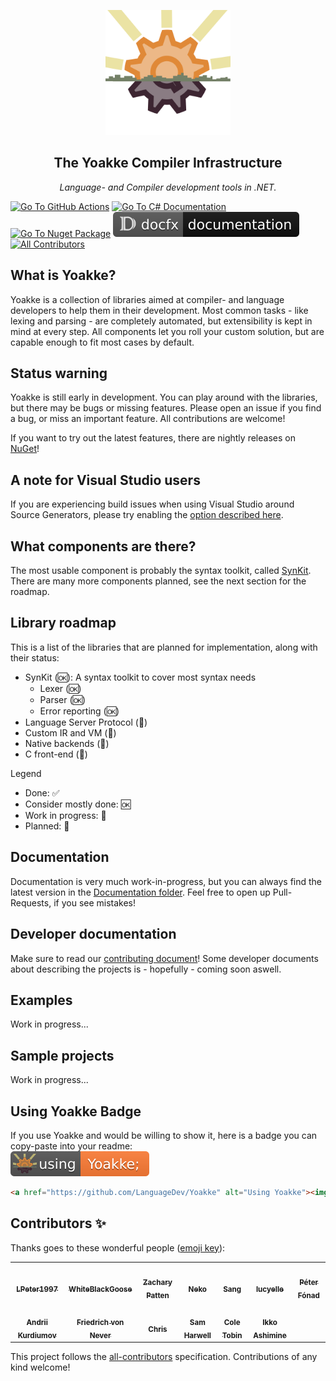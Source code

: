 <p align="center">
	<a href="#"><img src="https://github.com/LanguageDev/Yoakke/blob/master/.github/resources/YoakkeLogoAnimated.svg?raw=true" height="200"></a>
</p>

<h2 align="center">The Yoakke Compiler Infrastructure</h2>
<p align="center">
	<i>Language- and Compiler development tools in .NET.</i>
</p>

<!-- Badges -->
<a href="https://github.com/LanguageDev/Yoakke/actions"><img src="https://github.com/LanguageDev/Yoakke/actions/workflows/RunTests.yml/badge.svg" title="Go To GitHub Actions"></a>
<a href="https://docs.microsoft.com/en-us/dotnet/csharp/"><img src="https://img.shields.io/badge/language-C%23-%23178600" title="Go To C# Documentation"></a>
<a href="https://www.nuget.org/packages?q=Yoakke+owner%3ALanguageDev"><img src="https://img.shields.io/nuget/v/Yoakke.SynKit.Lexer.svg?logo=nuget" title="Go To Nuget Package" /></a>
<a href="https://languagedev.github.io/Yoakke"><img src="https://github.com/LanguageDev/Yoakke/blob/master/.github/resources/DocfxBadge.svg?raw=true" title="Go To Docfx Documentation"></a><!-- ALL-CONTRIBUTORS-BADGE:START - Do not remove or modify this section -->
[![All Contributors](https://img.shields.io/badge/all_contributors-13-orange.svg)](#contributors)
<!-- ALL-CONTRIBUTORS-BADGE:END -->

## What is Yoakke?

Yoakke is a collection of libraries aimed at compiler- and language developers to help them in their development. Most common tasks - like lexing and parsing - are completely automated, but extensibility is kept in mind at every step. All components let you roll your custom solution, but are capable enough to fit most cases by default.

## Status warning

Yoakke is still early in development. You can play around with the libraries, but there may be bugs or missing features. Please open an issue if you find a bug, or miss an important feature. All contributions are welcome!

If you want to try out the latest features, there are nightly releases on [NuGet](https://www.nuget.org/packages?q=Yoakke+owner%3ALanguageDev)!

## A note for Visual Studio users

If you are experiencing build issues when using Visual Studio around Source Generators, please try enabling the [option described here](https://languagedev.github.io/Yoakke/articles/fixing-vs-issues.html).

## What components are there?

The most usable component is probably the syntax toolkit, called [SynKit](https://github.com/LanguageDev/Yoakke/tree/master/Sources/SynKit). There are many more components planned, see the next section for the roadmap.

## Library roadmap

This is a list of the libraries that are planned for implementation, along with their status:

- SynKit (🆗): A syntax toolkit to cover most syntax needs
  - Lexer (🆗)
  - Parser (🆗)
  - Error reporting (🆗)
- Language Server Protocol (📝)
- Custom IR and VM (📝)
- Native backends (📝)
- C front-end (🚧)

Legend
- Done: ✅
- Consider mostly done: 🆗
- Work in progress: 🚧
- Planned: 📝

## Documentation

Documentation is very much work-in-progress, but you can always find the latest version in the [Documentation folder](https://github.com/LanguageDev/Yoakke/tree/master/Documentation). Feel free to open up Pull-Requests, if you see mistakes!

## Developer documentation

Make sure to read our [contributing document](https://github.com/LanguageDev/Yoakke/blob/master/CONTRIBUTING.md)! Some developer documents about describing the projects is - hopefully - coming soon aswell.

## Examples

Work in progress...

## Sample projects

Work in progress...

## Using Yoakke Badge

If you use Yoakke and would be willing to show it, here is a badge you can copy-paste into your readme:</br>
<a href="#" alt="Using Yoakke"><img src="https://raw.githubusercontent.com/LanguageDev/Yoakke/master/.github/resources/UsingYoakke.svg" title="Using Yoakke" alt="Using Yoakke"></a>

```html
<a href="https://github.com/LanguageDev/Yoakke" alt="Using Yoakke"><img src="https://raw.githubusercontent.com/LanguageDev/Yoakke/master/.github/resources/UsingYoakke.svg" title="Using Yoakke" alt="Using Yoakke"/></a>
```

## Contributors ✨

Thanks goes to these wonderful people ([emoji key](https://allcontributors.org/docs/en/emoji-key)):

<!-- ALL-CONTRIBUTORS-LIST:START - Do not remove or modify this section -->
<!-- prettier-ignore-start -->
<!-- markdownlint-disable -->
<table>
  <tr>
    <td align="center"><a href="https://github.com/LPeter1997"><img src="https://avatars.githubusercontent.com/u/7904867?v=4" width="100px;" alt=""/><br /><sub><b>LPeter1997</b></sub></a></td>
    <td align="center"><a href="https://github.com/WhiteBlackGoose"><img src="https://avatars.githubusercontent.com/u/31178401?v=4" width="100px;" alt=""/><br /><sub><b>WhiteBlackGoose</b></sub></a></td>
    <td align="center"><a href="https://github.com/ZacharyPatten"><img src="https://avatars.githubusercontent.com/u/3385986?v=4" width="100px;" alt=""/><br /><sub><b>Zachary Patten</b></sub></a></td>
    <td align="center"><a href="https://github.com/skneko"><img src="https://avatars.githubusercontent.com/u/13376606?v=4" width="100px;" alt=""/><br /><sub><b>Neko</b></sub></a></td>
    <td align="center"><a href="https://github.com/hantatsang"><img src="https://avatars.githubusercontent.com/u/11912225?v=4" width="100px;" alt=""/><br /><sub><b>Sang</b></sub></a></td>
    <td align="center"><a href="https://github.com/lucyelle"><img src="https://avatars.githubusercontent.com/u/35396043?v=4" width="100px;" alt=""/><br /><sub><b>lucyelle</b></sub></a></td>
    <td align="center"><a href="https://github.com/FP5i"><img src="https://avatars.githubusercontent.com/u/11299637?v=4" width="100px;" alt=""/><br /><sub><b>Péter Fónad</b></sub></a></td>
  </tr>
  <tr>
    <td align="center"><a href="https://github.com/kant2002"><img src="https://avatars.githubusercontent.com/u/4257079?v=4" width="100px;" alt=""/><br /><sub><b>Andrii Kurdiumov</b></sub></a></td>
    <td align="center"><a href="https://github.com/ForNeVeR"><img src="https://avatars.githubusercontent.com/u/92793?v=4" width="100px;" alt=""/><br /><sub><b>Friedrich von Never</b></sub></a></td>
    <td align="center"><a href="https://github.com/furesoft"><img src="https://avatars.githubusercontent.com/u/4117602?v=4" width="100px;" alt=""/><br /><sub><b>Chris</b></sub></a></td>
    <td align="center"><a href="https://github.com/sharwell"><img src="https://avatars.githubusercontent.com/u/1408396?v=4" width="100px;" alt=""/><br /><sub><b>Sam Harwell</b></sub></a></td>
    <td align="center"><a href="https://github.com/colejohnson66"><img src="https://avatars.githubusercontent.com/u/11381599?v=4" width="100px;" alt=""/><br /><sub><b>Cole Tobin</b></sub></a></td>
    <td align="center"><a href="https://github.com/eltociear"><img src="https://avatars.githubusercontent.com/u/22633385?v=4" width="100px;" alt=""/><br /><sub><b>Ikko Ashimine</b></sub></a></td>
  </tr>
</table>

<!-- markdownlint-restore -->
<!-- prettier-ignore-end -->

<!-- ALL-CONTRIBUTORS-LIST:END -->

This project follows the [all-contributors](https://github.com/all-contributors/all-contributors) specification. Contributions of any kind welcome!
